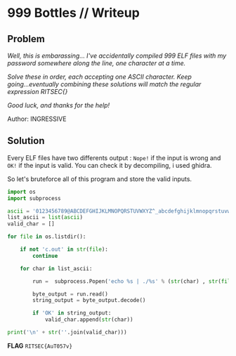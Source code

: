 # 999 Bottles // Writeup

## Problem

*Well, this is embarassing... I've accidentally compiled 999 ELF files with my password somewhere along the line, one character at a time.*

*Solve these in order, each accepting one ASCII character. Keep going...eventually combining these solutions will match the regular expression RITSEC{}*

*Good luck, and thanks for the help!*

Author: INGRESSIVE

## Solution

Every ELF files have two differents output : `Nope!` if the input is wrong and `OK!` if the input is valid. You can check it by decompiling, i used ghidra.

So let's bruteforce all of this program and store the valid inputs.

```python
import os
import subprocess

ascii = '0123456789@ABCDEFGHIJKLMNOPQRSTUVWXYZ^_abcdefghijklmnopqrstuvwxyz{}'
list_ascii = list(ascii)
valid_char = []

for file in os.listdir():

    if not 'c.out' in str(file):
        continue

    for char in list_ascii:

        run =  subprocess.Popen('echo %s | ./%s' % (str(char) , str(file)), shell=True, stdout=subprocess.PIPE).stdout

        byte_output = run.read()
        string_output = byte_output.decode()

        if 'OK' in string_output:
            valid_char.append(str(char))

print('\n' + str(''.join(valid_char)))
```

**FLAG** `RITSEC{AuT057v}`
